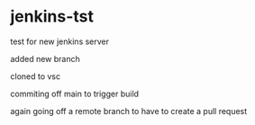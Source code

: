 # jenkins-tst

test for new jenkins server

added new branch

cloned to vsc

commiting off main to trigger build

again going off a remote branch to have to create a pull request

